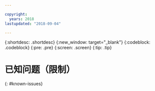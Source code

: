 ```yaml
---

copyright:
  years: 2018
lastupdated: "2018-09-04"

---
```


{:shortdesc: .shortdesc}
{:new_window: target="_blank"}
{:codeblock: .codeblock}
{:pre: .pre}
{:screen: .screen}
{:tip: .tip}

# 已知问题（限制）
{: #known-issues}
